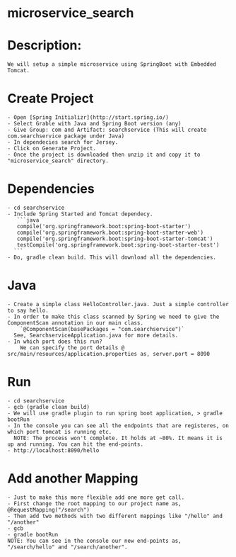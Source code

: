 # microservice_search

# Description: 
	We will setup a simple microservice using SpringBoot with Embedded Tomcat.

# Create Project
	- Open [Spring Initializr](http://start.spring.io/)
	- Select Grable with Java and Spring Boot version (any)
	- Give Group: com and Artifact: searchservice (This will create com.searchservice package under Java)
	- In dependecies search for Jersey.
	- Click on Generate Project.
	- Once the project is downloaded then unzip it and copy it to "microservice_search" directory.

# Dependencies
	- cd searchservice
	- Include Spring Started and Tomcat dependecy.
	   ```java
	   compile('org.springframework.boot:spring-boot-starter')
	   compile('org.springframework.boot:spring-boot-starter-web')
	   compile('org.springframework.boot:spring-boot-starter-tomcat')
	   testCompile('org.springframework.boot:spring-boot-starter-test')	
	  ```
	- Do, gradle clean build. This will download all the dependencies.

# Java
	- Create a simple class HelloController.java. Just a simple controller to say hello.
	- In order to make this class scanned by Spring we need to give the ComponentScan annotation in our main class.
		`@ComponentScan(basePackages = "com.searchservice")`
	  See, SearchserviceApplication.java for more details.
	- In which port does this run?
		We can specify the port details @ src/main/resources/application.properties as, server.port = 8090

# Run
	- cd searchservice
	- gcb (gradle clean build)
	- We will use gradle plugin to run spring boot application, > gradle bootRun
	- In the console you can see all the endpoints that are registeres, on which port tomcat is running etc.
	  NOTE: The process won't complete. It holds at ~80%. It means it is up and running. You can hit the end-points.
	- http://localhost:8090/hello

# Add another Mapping
	- Just to make this more flexible add one more get call.
	- First change the root mapping to our project name as, @RequestMapping("/search")
	- Then add two methods with two different mappings like "/hello" and "/another"
	- gcb
	- gradle bootRun
	NOTE: You can see in the console our new end-points as, "/search/hello" and "/search/another".
